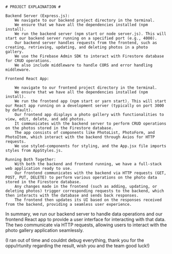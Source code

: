     # PROJECT EXPLAINATION # 
    
    Backend Server (Express.js):
        We navigate to our backend project directory in the terminal.
        We ensure that we have all the dependencies installed (npm install).
        We run the backend server (npm start or node server.js). This will start our backend server running on a specified port (e.g., 4000).
        Our backend server handles requests from the frontend, such as creating, retrieving, updating, and deleting photos in a photo gallery.
        We use the Firebase Admin SDK to interact with Firestore database for CRUD operations.
        We also include middleware to handle CORS and error handling middleware.

    Frontend React App:
    
        We navigate to our frontend project directory in the terminal.
        We ensure that we have all the dependencies installed (npm install).
        We run the frontend app (npm start or yarn start). This will start our React app running on a development server (typically on port 3000 by default).
        Our frontend app displays a photo gallery with functionalities to view, edit, delete, and add photos.
        It communicates with the backend server to perform CRUD operations on the photos stored in the Firestore database.
        The app consists of components like PhotoList, PhotoForm, and PhotoItem, which interact with the backend through Axios for HTTP requests.
        We use styled-components for styling, and the App.jsx file imports styles from AppStyles.js.

    Running Both Together:
        With both the backend and frontend running, we have a full-stack web application ready to use.
        Our frontend communicates with the backend via HTTP requests (GET, POST, PUT, DELETE) to perform various operations on the photo data stored in the Firestore database.
        Any changes made in the frontend (such as adding, updating, or deleting photos) trigger corresponding requests to the backend, which then interacts with the database and sends back responses.
        The frontend then updates its UI based on the responses received from the backend, providing a seamless user experience.

In summary, we run our backend server to handle data operations and our frontend React app to provide a user interface for interacting with that data. The two communicate via HTTP requests, allowing users to interact with the photo gallery application seamlessly.

(I ran out of time and couldnt debug everything, thank you for the oppu!rtunity regarding the result, wish you and the team good luck!)
